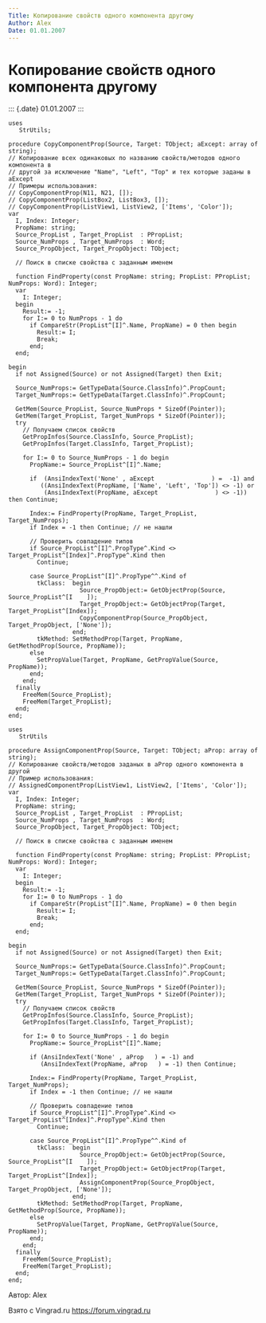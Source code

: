 ```yaml
---
Title: Копирование свойств одного компонента другому
Author: Alex
Date: 01.01.2007
---
```



Копирование свойств одного компонента другому
=============================================

::: {.date}
01.01.2007
:::

    uses
       StrUtils;
     
    procedure CopyComponentProp(Source, Target: TObject; aExcept: array of string);
    // Копирование всех одинаковых по названию свойств/методов одного компонента в
    // другой за исключение "Name", "Left", "Top" и тех которые заданы в aExcept
    // Примеры использования:
    // CopyComponentProp(N11, N21, []);
    // CopyComponentProp(ListBox2, ListBox3, []);
    // CopyComponentProp(ListView1, ListView2, ['Items', 'Color']);
    var
      I, Index: Integer;
      PropName: string;
      Source_PropList , Target_PropList  : PPropList;
      Source_NumProps , Target_NumProps  : Word;
      Source_PropObject, Target_PropObject: TObject;
     
      // Поиск в списке свойства с заданным именем
     
      function FindProperty(const PropName: string; PropList: PPropList; NumProps: Word): Integer;
      var
        I: Integer;
      begin
        Result:= -1;
        for I:= 0 to NumProps - 1 do
          if CompareStr(PropList^[I]^.Name, PropName) = 0 then begin
            Result:= I;
            Break;
          end;
      end;
     
    begin
      if not Assigned(Source) or not Assigned(Target) then Exit;
     
      Source_NumProps:= GetTypeData(Source.ClassInfo)^.PropCount;
      Target_NumProps:= GetTypeData(Target.ClassInfo)^.PropCount;
     
      GetMem(Source_PropList, Source_NumProps * SizeOf(Pointer));
      GetMem(Target_PropList, Target_NumProps * SizeOf(Pointer));
      try
        // Получаем список свойств
        GetPropInfos(Source.ClassInfo, Source_PropList);
        GetPropInfos(Target.ClassInfo, Target_PropList);
     
        for I:= 0 to Source_NumProps - 1 do begin
          PropName:= Source_PropList^[I]^.Name;
     
          if  (AnsiIndexText('None' , aExcept                ) =  -1) and
             ((AnsiIndexText(PropName, ['Name', 'Left', 'Top']) <> -1) or
              (AnsiIndexText(PropName, aExcept                ) <> -1)) then Continue;
     
          Index:= FindProperty(PropName, Target_PropList, Target_NumProps);
          if Index = -1 then Continue; // не нашли
     
          // Проверить совпадение типов
          if Source_PropList^[I]^.PropType^.Kind <> Target_PropList^[Index]^.PropType^.Kind then
            Continue;
     
          case Source_PropList^[I]^.PropType^^.Kind of
            tkClass:  begin
                        Source_PropObject:= GetObjectProp(Source, Source_PropList^[I    ]);
                        Target_PropObject:= GetObjectProp(Target, Target_PropList^[Index]);
                        CopyComponentProp(Source_PropObject, Target_PropObject, ['None']);
                      end;
            tkMethod: SetMethodProp(Target, PropName, GetMethodProp(Source, PropName));
          else
            SetPropValue(Target, PropName, GetPropValue(Source, PropName));
          end;
        end;
      finally
        FreeMem(Source_PropList);
        FreeMem(Target_PropList);
      end;
    end;

    uses
       StrUtils
     
    procedure AssignComponentProp(Source, Target: TObject; aProp: array of string);
    // Копирование свойств/методов заданых в aProp одного компонента в другой
    // Пример использования:
    // AssignedComponentProp(ListView1, ListView2, ['Items', 'Color']);
    var
      I, Index: Integer;
      PropName: string;
      Source_PropList , Target_PropList  : PPropList;
      Source_NumProps , Target_NumProps  : Word;
      Source_PropObject, Target_PropObject: TObject;
     
      // Поиск в списке свойства с заданным именем
     
      function FindProperty(const PropName: string; PropList: PPropList; NumProps: Word): Integer;
      var
        I: Integer;
      begin
        Result:= -1;
        for I:= 0 to NumProps - 1 do
          if CompareStr(PropList^[I]^.Name, PropName) = 0 then begin
            Result:= I;
            Break;
          end;
      end;
     
    begin
      if not Assigned(Source) or not Assigned(Target) then Exit;
     
      Source_NumProps:= GetTypeData(Source.ClassInfo)^.PropCount;
      Target_NumProps:= GetTypeData(Target.ClassInfo)^.PropCount;
     
      GetMem(Source_PropList, Source_NumProps * SizeOf(Pointer));
      GetMem(Target_PropList, Target_NumProps * SizeOf(Pointer));
      try
        // Получаем список свойств
        GetPropInfos(Source.ClassInfo, Source_PropList);
        GetPropInfos(Target.ClassInfo, Target_PropList);
     
        for I:= 0 to Source_NumProps - 1 do begin
          PropName:= Source_PropList^[I]^.Name;
     
          if (AnsiIndexText('None' , aProp   ) = -1) and
             (AnsiIndexText(PropName, aProp   ) = -1) then Continue;
     
          Index:= FindProperty(PropName, Target_PropList, Target_NumProps);
          if Index = -1 then Continue; // не нашли
     
          // Проверить совпадение типов
          if Source_PropList^[I]^.PropType^.Kind <> Target_PropList^[Index]^.PropType^.Kind then
            Continue;
     
          case Source_PropList^[I]^.PropType^^.Kind of
            tkClass:  begin
                        Source_PropObject:= GetObjectProp(Source, Source_PropList^[I    ]);
                        Target_PropObject:= GetObjectProp(Target, Target_PropList^[Index]);
                        AssignComponentProp(Source_PropObject, Target_PropObject, ['None']);
                      end;
            tkMethod: SetMethodProp(Target, PropName, GetMethodProp(Source, PropName));
          else
            SetPropValue(Target, PropName, GetPropValue(Source, PropName));
          end;
        end;
      finally
        FreeMem(Source_PropList);
        FreeMem(Target_PropList);
      end;
    end;

Автор: Alex

Взято с Vingrad.ru <https://forum.vingrad.ru>
